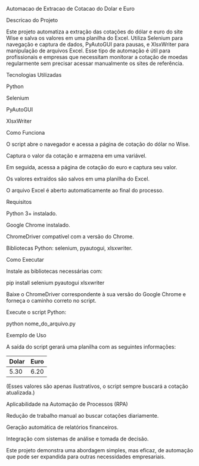 Automacao de Extracao de Cotacao do Dolar e Euro

Descricao do Projeto

Este projeto automatiza a extração das cotações do dólar e euro do site Wise e salva os valores em uma planilha do Excel. Utiliza Selenium para navegação e captura de dados, PyAutoGUI para pausas, e XlsxWriter para manipulação de arquivos Excel. Esse tipo de automação é útil para profissionais e empresas que necessitam monitorar a cotação de moedas regularmente sem precisar acessar manualmente os sites de referência.

Tecnologias Utilizadas

Python

Selenium

PyAutoGUI

XlsxWriter

Como Funciona

O script abre o navegador e acessa a página de cotação do dólar no Wise.

Captura o valor da cotação e armazena em uma variável.

Em seguida, acessa a página de cotação do euro e captura seu valor.

Os valores extraídos são salvos em uma planilha do Excel.

O arquivo Excel é aberto automaticamente ao final do processo.

Requisitos

Python 3+ instalado.

Google Chrome instalado.

ChromeDriver compatível com a versão do Chrome.

Bibliotecas Python: selenium, pyautogui, xlsxwriter.

Como Executar

Instale as bibliotecas necessárias com:

pip install selenium pyautogui xlsxwriter

Baixe o ChromeDriver correspondente à sua versão do Google Chrome e forneça o caminho correto no script.

Execute o script Python:

python nome_do_arquivo.py

Exemplo de Uso

A saída do script gerará uma planilha com as seguintes informações:

|  Dolar  |  Euro  |
|---------|--------|
|  5.30   |  6.20  |

(Esses valores são apenas ilustrativos, o script sempre buscará a cotação atualizada.)

Aplicabilidade na Automação de Processos (RPA)

Redução de trabalho manual ao buscar cotações diariamente.

Geração automática de relatórios financeiros.

Integração com sistemas de análise e tomada de decisão.

Este projeto demonstra uma abordagem simples, mas eficaz, de automação que pode ser expandida para outras necessidades empresariais.
